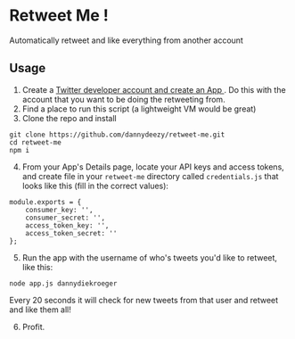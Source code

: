 # Retweet Me !
Automatically retweet and like everything from another account

## Usage
1. Create a [ Twitter developer account and create an App ](https://developer.twitter.com/). Do this with the account that you want to be doing the retweeting from.
2. Find a place to run this script (a lightweight VM would be great)
3. Clone the repo and install
```
git clone https://github.com/dannydeezy/retweet-me.git
cd retweet-me
npm i
```
4. From your App's Details page, locate your API keys and access tokens, and create file in your `retweet-me` directory called `credentials.js` that looks like this (fill in the correct values):
```
module.exports = {
    consumer_key: '',
    consumer_secret: '',
    access_token_key: '',
    access_token_secret: ''
};
```
5. Run the app with the username of who's tweets you'd like to retweet, like this:
```
node app.js dannydiekroeger
```
Every 20 seconds it will check for new tweets from that user and retweet and like them all!

6. Profit.
